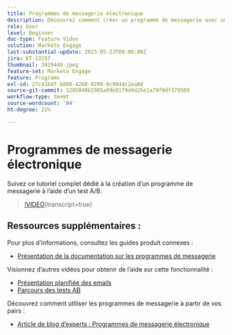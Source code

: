 ```yaml
---
title: Programmes de messagerie électronique
description: Découvrez comment créer un programme de messagerie avec un test A/B.
role: User
level: Beginner
doc-type: Feature Video
solution: Marketo Engage
last-substantial-update: 2023-05-23T00:00:00Z
jira: KT-13257
thumbnail: 3419440.jpeg
feature-set: Marketo Engage
feature: Programs
exl-id: 27c41bdf-b808-4268-9299-9c9944c2ea8d
source-git-commit: 1205848b1985a99b91f9d4d25e1a79f0df379589
workflow-type: tm+mt
source-wordcount: '84'
ht-degree: 22%

---
```


# Programmes de messagerie électronique

Suivez ce tutoriel complet dédié à la création d’un programme de messagerie à l’aide d’un test A/B.

>[!VIDEO](https://video.tv.adobe.com/v/3453369/?learn=on&captions=fre_fr){transcript=true}


## Ressources supplémentaires :

Pour plus d’informations, consultez les guides produit connexes :
* [Présentation de la documentation sur les programmes de messagerie](https://experienceleague.adobe.com/docs/marketo/using/product-docs/email-marketing/email-programs/creating-an-email-program/understanding-email-programs.html?lang=fr)

Visionnez d’autres vidéos pour obtenir de l’aide sur cette fonctionnalité :
* [Présentation planifiée des emails ](https://experienceleague.adobe.com/docs/marketo-learn/tutorials/email-marketing/scheduled-email-watch.html?lang=fr)
* [Parcours des tests AB](https://experienceleague.adobe.com/docs/marketo-learn/tutorials/email-marketing/ab-testing-watch.html?lang=fr)

Découvrez comment utiliser les programmes de messagerie à partir de vos pairs :
* [ Article de blog d’experts : Programmes de messagerie électronique](https://nation.marketo.com/t5/product-blogs/marketo-success-series-email-programs/ba-p/304968)

